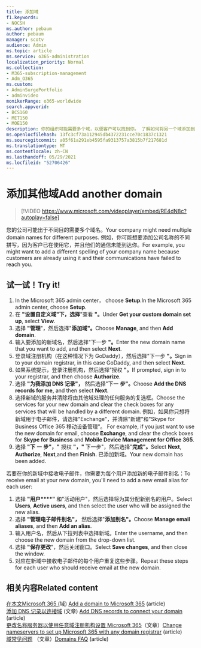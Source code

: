 ```yaml
---
title: 添加域
f1.keywords:
- NOCSH
ms.author: pebaum
author: pebaum
manager: scotv
audience: Admin
ms.topic: article
ms.service: o365-administration
localization_priority: Normal
ms.collection:
- M365-subscription-management
- Adm_O365
ms.custom:
- AdminSurgePortfolio
- adminvideo
monikerRange: o365-worldwide
search.appverid:
- BCS160
- MET150
- MOE150
description: 你的组织可能需要多个域，以便客户可以找到你。 了解如何将另一个域添加到订阅。
ms.openlocfilehash: 13fc3cf73a112945db4372231cce70c1837c1321
ms.sourcegitcommit: a05f61a291eb4595fa9313757a3815b7f217681d
ms.translationtype: MT
ms.contentlocale: zh-CN
ms.lasthandoff: 05/29/2021
ms.locfileid: "52706426"
---
```

# <a name="add-another-domain"></a><span data-ttu-id="915c7-104">添加其他域</span><span class="sxs-lookup"><span data-stu-id="915c7-104">Add another domain</span></span>

> [!VIDEO https://www.microsoft.com/videoplayer/embed/RE4dN8c?autoplay=false]

<span data-ttu-id="915c7-105">您的公司可能出于不同目的需要多个域名。</span><span class="sxs-lookup"><span data-stu-id="915c7-105">Your company might need multiple domain names for different purposes.</span></span> <span data-ttu-id="915c7-106">例如，你可能想要添加公司名称的不同拼写，因为客户已在使用它，并且他们的通信未能到达你。</span><span class="sxs-lookup"><span data-stu-id="915c7-106">For example, you might want to add a different spelling of your company name because customers are already using it and their communications have failed to reach you.</span></span>

## <a name="try-it"></a><span data-ttu-id="915c7-107">试一试！</span><span class="sxs-lookup"><span data-stu-id="915c7-107">Try it!</span></span>

1. <span data-ttu-id="915c7-108">In the Microsoft 365 admin center， choose **Setup**.</span><span class="sxs-lookup"><span data-stu-id="915c7-108">In the Microsoft 365 admin center, choose **Setup**.</span></span>
1. <span data-ttu-id="915c7-109">在 **"设置自定义域"下，选择**"查看 **"。**</span><span class="sxs-lookup"><span data-stu-id="915c7-109">Under **Get your custom domain set up**, select **View**.</span></span>
1. <span data-ttu-id="915c7-110">选择 **"管理**"，然后选择"**添加域"。**</span><span class="sxs-lookup"><span data-stu-id="915c7-110">Choose **Manage**, and then **Add domain**.</span></span>
1. <span data-ttu-id="915c7-111">输入要添加的新域名，然后选择"下一步 **"。**</span><span class="sxs-lookup"><span data-stu-id="915c7-111">Enter the new domain name that you want to add, and then select **Next**.</span></span>
1. <span data-ttu-id="915c7-112">登录域注册机构（在这种情况下为 GoDaddy），然后选择"下一步 **"。**</span><span class="sxs-lookup"><span data-stu-id="915c7-112">Sign in to your domain registrar, in this case GoDaddy, and then select **Next**.</span></span>
1. <span data-ttu-id="915c7-113">如果系统提示，登录注册机构，然后选择"授权 **"。**</span><span class="sxs-lookup"><span data-stu-id="915c7-113">If prompted, sign in to your registrar, and then choose **Authorize**.</span></span>
1. <span data-ttu-id="915c7-114">选择 **"为我添加 DNS 记录"，** 然后选择"下一 **步"。**</span><span class="sxs-lookup"><span data-stu-id="915c7-114">Choose **Add the DNS records for me**, and then select **Next**.</span></span>
1. <span data-ttu-id="915c7-115">选择新域的服务并清除将由其他域处理的任何服务的复选框。</span><span class="sxs-lookup"><span data-stu-id="915c7-115">Choose the services for your new domain and clear the check boxes for any services that will be handled by a different domain.</span></span> <span data-ttu-id="915c7-116">例如，如果你只想将新域用于电子邮件，请选择"Exchange"，并清除"新建"和"Skype for Business Office 365 移动设备管理"。  </span><span class="sxs-lookup"><span data-stu-id="915c7-116">For example, if you just want to use the new domain for email, choose **Exchange**, and clear the check boxes for **Skype for Business** and **Mobile Device Management for Office 365**.</span></span>
1. <span data-ttu-id="915c7-117">选择 **"下** 一 **步"，"** 授权 **"，"** 下一步"，然后选择"**完成"。**</span><span class="sxs-lookup"><span data-stu-id="915c7-117">Select **Next**, **Authorize**, **Next**,and then **Finish**.</span></span> <span data-ttu-id="915c7-118">已添加新域。</span><span class="sxs-lookup"><span data-stu-id="915c7-118">Your new domain has been added.</span></span>

<span data-ttu-id="915c7-119">若要在你的新域中接收电子邮件，你需要为每个用户添加新的电子邮件别名：</span><span class="sxs-lookup"><span data-stu-id="915c7-119">To receive email at your new domain, you'll need to add a new email alias for each user:</span></span>

1. <span data-ttu-id="915c7-120">选择 **"用户\*\*\*\*"** 和"活动用户"，然后选择将为其分配新别名的用户。</span><span class="sxs-lookup"><span data-stu-id="915c7-120">Select **Users**, **Active users**, and then select the user who will be assigned the new alias.</span></span>
1. <span data-ttu-id="915c7-121">选择 **"管理电子邮件别名"，** 然后选择"**添加别名"。**</span><span class="sxs-lookup"><span data-stu-id="915c7-121">Choose **Manage email aliases**, and then **Add an alias**.</span></span>
1. <span data-ttu-id="915c7-122">输入用户名，然后从下拉列表中选择新域。</span><span class="sxs-lookup"><span data-stu-id="915c7-122">Enter the username, and then choose the new domain from the drop-down list.</span></span>
1. <span data-ttu-id="915c7-123">选择 **"保存更改**"，然后关闭窗口。</span><span class="sxs-lookup"><span data-stu-id="915c7-123">Select **Save changes**, and then close the window.</span></span>
1. <span data-ttu-id="915c7-124">对应在新域中接收电子邮件的每个用户重复这些步骤。</span><span class="sxs-lookup"><span data-stu-id="915c7-124">Repeat these steps for each user who should receive email at the new domain.</span></span>

## <a name="related-content"></a><span data-ttu-id="915c7-125">相关内容</span><span class="sxs-lookup"><span data-stu-id="915c7-125">Related content</span></span>

<span data-ttu-id="915c7-126">[在本文Microsoft 365 (](../admin/setup/add-domain.md)域) </span><span class="sxs-lookup"><span data-stu-id="915c7-126">[Add a domain to Microsoft 365](../admin/setup/add-domain.md) (article)</span></span>\
<span data-ttu-id="915c7-127">[添加 DNS 记录以连接域](../admin/get-help-with-domains/create-dns-records-at-any-dns-hosting-provider.md) (文章) </span><span class="sxs-lookup"><span data-stu-id="915c7-127">[Add DNS records to connect your domain](../admin/get-help-with-domains/create-dns-records-at-any-dns-hosting-provider.md) (article)</span></span>\
<span data-ttu-id="915c7-128">[更改名称服务器以使用任意域注册机构设置 Microsoft 365](../admin/get-help-with-domains/change-nameservers-at-any-domain-registrar.md)（文章）</span><span class="sxs-lookup"><span data-stu-id="915c7-128">[Change nameservers to set up Microsoft 365 with any domain registrar](../admin/get-help-with-domains/change-nameservers-at-any-domain-registrar.md) (article)</span></span>\
<span data-ttu-id="915c7-129">[域常见问题](../admin/setup/domains-faq.yml) （文章）</span><span class="sxs-lookup"><span data-stu-id="915c7-129">[Domains FAQ](../admin/setup/domains-faq.yml) (article)</span></span>